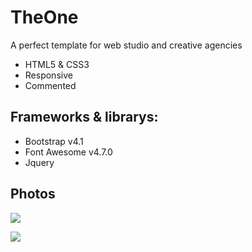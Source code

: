 # TheOne

A perfect template for web studio and creative agencies 
- HTML5 & CSS3
- Responsive
- Commented

## Frameworks & librarys:
- Bootstrap v4.1
- Font Awesome v4.7.0
- Jquery

## Photos
![](https://github.com/ahmedali5696/MyProjects/blob/master/TheOne.png)

![](https://github.com/ahmedali5696/MyProjects/blob/master/TheOne/screen.png)
